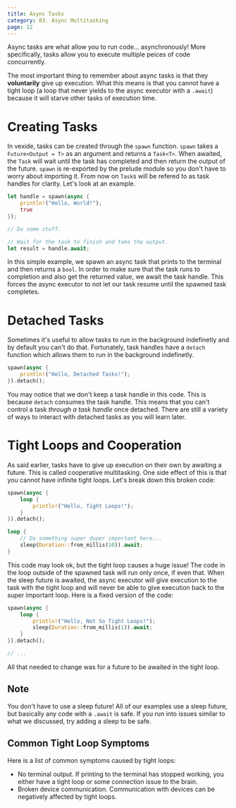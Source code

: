 ```yaml
---
title: Async Tasks
category: 03. Async Multitasking
page: 12
---
```


Async tasks are what allow you to run code... asynchronously!
More specifically, tasks allow you to execute multiple peices of code concurrently.
<!-- TODO: give common use cases for tasks e.g. "This is useful for ..." -->
The most important thing to remember about async tasks is that they **voluntarily** give up execution.
What this means is that you cannot have a tight loop (a loop that never yields to the async executor with a `.await`) because it will starve other tasks of execution time.

# Creating Tasks

In vexide, tasks can be created through the `spawn` function. `spawn` takes a `Future<Output = T>` as an argument and returns a `Task<T>`. When awaited, the `Task` will wait until the task has completed and then return the output of the future. `spawn` is re-exported by the prelude module so you don't have to worry about importing it. From now on `Task`s will be refered to as task handles for clarity.
Let's look at an example.
```rust
let handle = spawn(async {
    println!("Hello, World!");
    true
});

// Do some stuff.

// Wait for the task to finish and take the output.
let result = handle.await;
``` 
In this simple example, we spawn an async task that prints to the terminal and then returns a `bool`.
In order to make sure that the task runs to completion and also get the returned value, we await the task handle.
This forces the async executor to not let our task resume until the spawned task completes.

# Detached Tasks

Sometimes it's useful to allow tasks to run in the background indefinetly and by default you can't do that. Fortunately, task handles have a `detach` function which allows them to run in the background indefinetly.
```rust
spawn(async {
    println!("Hello, Detached Tasks!");
}).detach();
```

You may notice that we don't keep a task handle in this code. This is because `detach` consumes the task handle. This means that you can't control a task *through a task handle* once detached. There are still a variety of ways to interact with detached tasks as you will learn later.


# Tight Loops and Cooperation

As said earlier, tasks have to give up execution on their own by awaiting a future. This is called cooperative multitasking. One side effect of this is that you cannot have infinite tight loops. Let's break down this broken code:
```rust
spawn(async {
    loop {
        println!("Hello, Tight Loops!");
    }
}).detach();

loop {
    // Do something super duper important here...
    sleep(Duration::from_millis(10)).await;
}

```
This code may look ok, but the tight loop causes a huge issue!
The code in the loop outside of the spawned task will run only once, if even that.
When the sleep future is awaited, the async executor will give execution to the task with the tight loop and will never be able to give execution back to the super important loop. 
Here is a fixed version of the code:
```rust
spawn(async {
    loop {
        println!("Hello, Not So Tight Loops!");
        sleep(Duration::from_millis(1)).await;
    }
}).detach();

// ...

```
All that needed to change was for a future to be awaited in the tight loop.

## Note

You don't have to use a sleep future! All of our examples use a sleep future, but basically any code with a `.await` is safe. If you run into issues similar to what we discussed, try adding a sleep to be safe.

## Common Tight Loop Symptoms

Here is a list of common symptoms caused by tight loops:
- No terminal output. If printing to the terminal has stopped working, you either have a tight loop or some connection issue to the brain.
- Broken device communication. Communication with devices can be negatively affected by tight loops.
